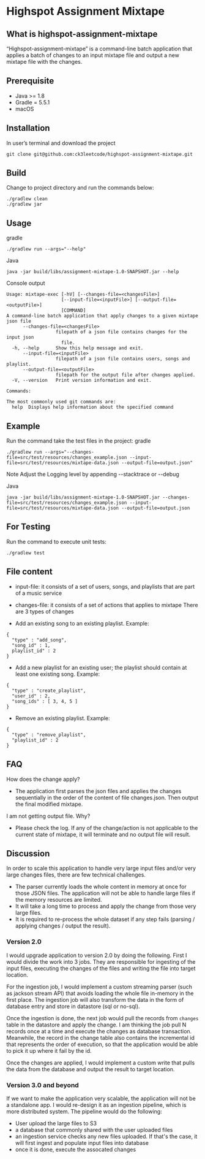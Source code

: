 # Highspot Assignment Mixtape

## What is highspot-assignment-mixtape
“Highspot-assignment-mixtape” is a command-line batch application that applies a batch of changes to an input mixtape file and output a new mixtape file with the changes.

## Prerequisite
*   Java >= 1.8
*   Gradle = 5.5.1
*   macOS

## Installation
In user’s terminal and download the project
```
git clone git@github.com:ck3leetcode/highspot-assignment-mixtape.git
```

## Build
Change to project directory and run the commands below:
```
./gradlew clean
./gradlew jar
```

## Usage
gradle
```
./gradlew run --args="--help"
```
Java
```
java -jar build/libs/assignment-mixtape-1.0-SNAPSHOT.jar --help
```
Console output
```
Usage: mixtape-exec [-hV] [--changes-file=<changesFile>]
                    [--input-file=<inputFile>] [--output-file=<outputFile>]
                    [COMMAND]
A command-line batch application that apply changes to a given mixtape json file
      --changes-file=<changesFile>
                  filepath of a json file contains changes for the input json
                    file.
  -h, --help      Show this help message and exit.
      --input-file=<inputFile>
                  filepath of a json file contains users, songs and playlist.
      --output-file=<outputFile>
                  filepath for the output file after changes applied.
  -V, --version   Print version information and exit.

Commands:

The most commonly used git commands are:
  help  Displays help information about the specified command
```

## Example
Run the command take the test files in the project:
gradle
```
./gradlew run --args="--changes-file=src/test/resources/changes_example.json --input-file=src/test/resources/mixtape-data.json --output-file=output.json" 
```
Note
Adjust the Logging level by appending --stacktrace or --debug

Java
```
java -jar build/libs/assignment-mixtape-1.0-SNAPSHOT.jar --changes-file=src/test/resources/changes_example.json --input-file=src/test/resources/mixtape-data.json --output-file=output.json
```

## For Testing
Run the command to execute unit tests:
```
./gradlew test
```

## File content
* input-file: it consists of a set of users, songs, and playlists that are part of a music service

* changes-file: it consists of a set of actions that applies to mixtape
There are 3 types of changes
* Add an existing song to an existing playlist. Example:
```
{
  "type" : "add_song",
  "song_id" : 1,
  playlist_id" : 2
}
```
* Add a new playlist for an existing user; the playlist should contain at least one existing song. Example:
```
{
  "type" : "create_playlist",
  "user_id" : 2,
  "song_ids" : [ 3, 4, 5 ]
}
```
* Remove an existing playlist. Example:
```
{
  "type" : "remove_playlist",
  "playlist_id" : 2
}
```

## FAQ
How does the change apply?
+ The application first parses the json files and applies the changes sequentially in the order of the content of file changes.json. Then output the final modified mixtape.

I am not getting output file. Why?
+ Please check the log. If any of the change/action is not applicable to the current state of mixtape, it will terminate and no output file will result.


## Discussion
In order to scale this application to handle very large input files and/or very large changes files, there are few technical challenges.
* The parser currently loads the whole content in memory at once for those JSON files. The application will not be able to handle large files if the memory resources are limited.
* It will take a long time to process and apply the change from those very large files.
* It is required to re-process the whole dataset if any step fails (parsing / applying changes / output the result).

### Version 2.0
I would upgrade application to version 2.0 by doing the following. First I would divide the work into 3 jobs. They are responsible for ingesting of the input files, executing the changes of the files and writing the file into target location.

For the ingestion job, I would implement a custom streaming parser (such as jackson stream API) that avoids loading the whole file in-memory in the first place. The ingestion job will also transform the data in the form of database entry and store in datastore (sql or no-sql).

Once the ingestion is done, the next job would pull the records from `changes` table in the datastore and apply the change. I am thinking the job pull N records once at a time and execute the changes as database transaction. Meanwhile, the record in the change table also contains the incremental id that represents the order of execution, so that the application would be able to pick it up where it fail by the id.

Once the changes are applied, I would implement a custom write that pulls the data from the database and output the result to target location.

### Version 3.0 and beyond
If we want to make the application very scalable, the application will not be a standalone app. I would re-design it as an ingestion pipeline, which is more distributed system. The pipeline would do the following:
* User upload the large files to S3
* a database that commonly shared with the user uploaded files
* an ingestion service checks any new files uploaded. If that's the case, it will first ingest and populate input files into database
* once it is done, execute the assocated changes


